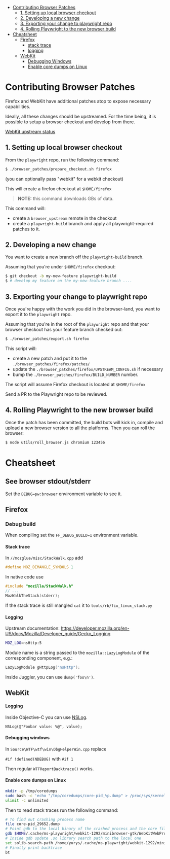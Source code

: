 - [Contributing Browser Patches](#Contributing-browser-patches)
    * [1. Setting up local browser checkout](#1-setting-up-local-browser-checkout)
    * [2. Developing a new change](#2-developing-a-new-change)
    * [3. Exporting your change to playwright repo](#3-exporting-your-change-to-playwright-repo)
    * [4. Rolling Playwright to the new browser build](#4-rolling-playwright-to-the-new-browser-build)
- [Cheatsheet](#cheatsheet)
    * [Firefox](#firefox)
        - [stack trace](#stack-trace)
        - [logging](#logging)
    * [WebKit](#webkit)
        - [Debugging Windows](#degugging-windows)
        - [Enable core dumps on Linux](#enable-core-dumps-on-linux)

# Contributing Browser Patches

Firefox and WebKit have additional patches atop to expose necessary capabilities.

Ideally, all these changes should be upstreamed.
For the time being, it is possible to setup a browser checkout
and develop from there.

[WebKit upstream status](webkit/upstream_status.md)

## 1. Setting up local browser checkout

From the `playwright` repo, run the following command:

```bash
$ ./browser_patches/prepare_checkout.sh firefox
```
(you can optionally pass "webkit" for a webkit checkout)

This will create a firefox checkout at  `$HOME/firefox`

> **NOTE:** this command downloads GBs of data.


This command will:
- create a `browser_upstream` remote in the checkout
- create a `playwright-build` branch and apply all playwright-required patches to it.

## 2. Developing a new change

You want to create a new branch off the `playwright-build` branch.

Assuming that you're under `$HOME/firefox` checkout:

```bash
$ git checkout -b my-new-feature playwright-build
$ # develop my feature on the my-new-feature branch ....
```

## 3. Exporting your change to playwright repo

Once you're happy with the work you did in the browser-land, you want to export it to the `playwright` repo.

Assuming that you're in the root of the `playwright` repo and that your browser checkout has your feature branch checked out:

```bash
$ ./browser_patches/export.sh firefox
```

This script will:
- create a new patch and put it to the `./browser_patches/firefox/patches/`
- update the `./browser_patches/firefox/UPSTREAM_CONFIG.sh` if necessary
- bump the `./browser_patches/firefox/BUILD_NUMBER` number.

The script will assume Firefox checkout is located at `$HOME/firefox`

Send a PR to the Playwright repo to be reviewed.

## 4. Rolling Playwright to the new browser build

Once the patch has been committed, the build bots will kick in, compile and upload a new browser version to all the platforms. Then you can roll the browser:

```bash
$ node utils/roll_browser.js chromium 123456
```

# Cheatsheet

## See browser stdout/stderr

Set the `DEBUG=pw:browser` environment variable to see it.

## Firefox

### Debug build

When compiling set the `FF_DEBUG_BUILD=1` environment variable.

#### Stack trace

In `//mozglue/misc/StackWalk.cpp` add

```c++
#define MOZ_DEMANGLE_SYMBOLS 1
```

In native code use

```c++
#include "mozilla/StackWalk.h"
// ...
MozWalkTheStack(stderr);
```

If the stack trace is still mangled `cat` it to `tools/rb/fix_linux_stack.py`

#### Logging

Upstream documentation: https://developer.mozilla.org/en-US/docs/Mozilla/Developer_guide/Gecko_Logging

```bash
MOZ_LOG=nsHttp:5
```

Module name is a string passed to the `mozilla::LazyLogModule` of the corresponding component, e.g.:

```c++
LazyLogModule gHttpLog("nsHttp");
```

Inside Juggler, you can use `dump('foo\n')`.

## WebKit

#### Logging

Inside Objective-C you can use [NSLog](https://developer.apple.com/documentation/foundation/1395275-nslog).

```
NSLog(@"Foobar value: %@", value);
```

#### Debugging windows

In `Source\WTF\wtf\win\DbgHelperWin.cpp` replace

```#if !defined(NDEBUG)``` with ```#if 1```

Then regular `WTFReportBacktrace()` works.

#### Enable core dumps on Linux

```bash
mkdir -p /tmp/coredumps
sudo bash -c 'echo "/tmp/coredumps/core-pid_%p.dump" > /proc/sys/kernel/core_pattern'
ulimit -c unlimited
```

Then to read stack traces run the following command:
```bash
# To find out crashing process name
file core-pid_29652.dump
# Point gdb to the local binary of the crashed process and the core file
gdb $HOME/.cache/ms-playwright/webkit-1292/minibrowser-gtk/WebKitWebProcess core-pid_29652
# Inside gdb update .so library search path to the local one
set solib-search-path /home/yurys/.cache/ms-playwright/webkit-1292/minibrowser-gtk
# Finally print backtrace
bt
```
